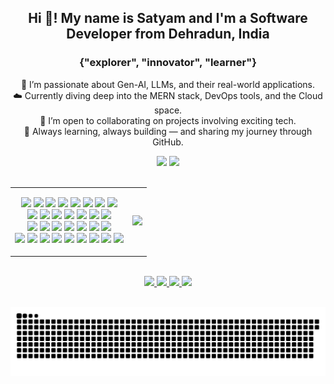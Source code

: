 <h2 align="center">Hi 👋! My name is Satyam and I'm a Software Developer from Dehradun, India</h2>

<h3 align="center">{"explorer", "innovator", "learner"}</h3>

<p align="center">
  🤖 I’m passionate about Gen-AI, LLMs, and their real-world applications. <br/>
  ☁️ Currently diving deep into the MERN stack, DevOps tools, and the Cloud space. <br/>
  🤝 I’m open to collaborating on projects involving exciting tech. <br/>
  🚀 Always learning, always building — and sharing my journey through GitHub.
</p>

<div align="center">
  <img src="https://github-readme-stats.vercel.app/api?username=satyyam01&show_icons=true&count_private=true&theme=dracula" height="150" />
  <img src="https://github-readme-stats.vercel.app/api/top-langs?username=satyyam01&layout=compact&langs_count=6&theme=dracula" height="150" />
</div>

<br/>

<table align="center">
<tr>
<td valign="top" align="center">

<!-- ICONS BLOCK -->
<p align="center">
  <img src="https://cdn.jsdelivr.net/gh/devicons/devicon/icons/javascript/javascript-original.svg" width="30" />
  <img src="https://cdn.jsdelivr.net/gh/devicons/devicon/icons/typescript/typescript-original.svg" width="30" />
  <img src="https://cdn.jsdelivr.net/gh/devicons/devicon/icons/react/react-original.svg" width="30" />
  <img src="https://cdn.jsdelivr.net/gh/devicons/devicon/icons/html5/html5-original.svg" width="30" />
  <img src="https://cdn.jsdelivr.net/gh/devicons/devicon/icons/css3/css3-original.svg" width="30" />
  <img src="https://cdn.simpleicons.org/python/3776AB" width="30" />
  <img src="https://cdn.simpleicons.org/c++/00599C" width="30" />
  <img src="https://cdn.simpleicons.org/arduino/00979D" width="30" />
  <br/>
  <img src="https://cdn.simpleicons.org/docker/2496ED" width="30" />
  <img src="https://cdn.simpleicons.org/express/000000" width="30" />
  <img src="https://cdn.simpleicons.org/mongodb/47A248" width="30" />
  <img src="https://cdn.simpleicons.org/nodedotjs/339933" width="30" />
  <img src="https://cdn.simpleicons.org/mysql/4479A1" width="30" />
  <img src="https://cdn.simpleicons.org/postgresql/4169E1" width="30" />
  <img src="https://cdn.simpleicons.org/googlecloud/4285F4" width="30" />
  <br/>
  <img src="https://cdn.simpleicons.org/amazonwebservices/232F3E" width="30" />
  <img src="https://cdn.simpleicons.org/jenkins/D24939" width="30" />
  <img src="https://cdn.simpleicons.org/github/181717" width="30" />
  <img src="https://cdn.simpleicons.org/git/F05032" width="30" />
  <img src="https://cdn.simpleicons.org/pandas/150458" width="30" />
  <img src="https://cdn.simpleicons.org/fastapi/009688" width="30" />
  <img src="https://cdn.simpleicons.org/flask/000000" width="30" />
  <br/>
  <img src="https://cdn.simpleicons.org/postman/FF6C37" width="30" />
  <img src="https://cdn.simpleicons.org/pycharm/000000" width="30" />
  <img src="https://cdn.simpleicons.org/prisma/2D3748" width="30" />
  <img src="https://cdn.simpleicons.org/kubernetes/326CE5" width="30" />
  <img src="https://cdn.simpleicons.org/nextdotjs/000000" width="30" />
  <img src="https://cdn.simpleicons.org/netlify/00C7B7" width="30" />
  <img src="https://cdn.simpleicons.org/vite/646CFF" width="30" />
  <img src="https://cdn.simpleicons.org/materialui/007FFF" width="30" />
  <img src="https://cdn.simpleicons.org/vuedotjs/4FC08D" width="30" />
</p>

</td>

<td valign="middle" align="center">
  <img src="https://media0.giphy.com/media/v1.Y2lkPTc5MGI3NjExcTFjNGdsbmN4d3IxbjExb3lzNXl6bG9sbTdoMHd5Zzg0OGRhZzJ3YSZlcD12MV9pbnRlcm5hbF9naWZfYnlfaWQmY3Q9Zw/mj4ruS6mHkdKEdmwc1/giphy.gif" width="250" />
</td>
</tr>
</table>

<br/>

<div align="center">
  <a href="https://instagram.com/_satyyxm" target="_blank">
    <img src="https://img.shields.io/static/v1?message=Instagram&logo=instagram&label=&color=E4405F&logoColor=white&style=for-the-badge" height="35" />
  </a>
  <a href="https://discordapp.com/users/your_user_id" target="_blank">
    <img src="https://img.shields.io/static/v1?message=Discord&logo=discord&label=&color=7289DA&logoColor=white&style=for-the-badge" height="35" />
  </a>
  <a href="mailto:nautiyalsatyam01@gmail.com" target="_blank">
    <img src="https://img.shields.io/static/v1?message=Gmail&logo=gmail&label=&color=D14836&logoColor=white&style=for-the-badge" height="35" />
  </a>
  <a href="https://www.linkedin.com/in/satyam-nautiyal-378770254" target="_blank">
    <img src="https://img.shields.io/static/v1?message=LinkedIn&logo=linkedin&label=&color=0077B5&logoColor=white&style=for-the-badge" height="35" />
  </a>
</div>

<br/>

<p align="center">
  <picture>
    <source media="(prefers-color-scheme: dark)" srcset="https://raw.githubusercontent.com/satyyam01/satyyam01/output/github-snake-dark.svg" />
    <source media="(prefers-color-scheme: light)" srcset="https://raw.githubusercontent.com/satyyam01/satyyam01/output/github-snake.svg" />
    <img alt="github-snake" src="https://raw.githubusercontent.com/satyyam01/satyyam01/output/github-snake.svg" />
  </picture>
</p>
